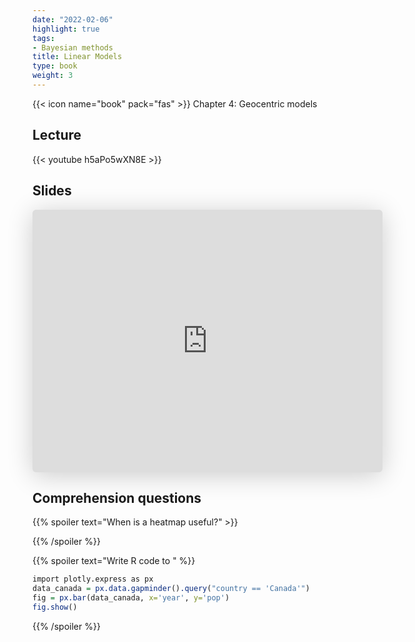```yaml
---
date: "2022-02-06"
highlight: true
tags:
- Bayesian methods
title: Linear Models
type: book
weight: 3
---
```


{{< icon name="book" pack="fas" >}} Chapter 4: Geocentric models

<!--more-->

## Lecture

{{< youtube h5aPo5wXN8E >}}

## Slides

<iframe class="speakerdeck-iframe" frameborder="0" src="https://speakerdeck.com/player/c81fda5d72c54127935b83201d31c2c0" title="L03 Statistical Rethinking Winter 2019" allowfullscreen="true" mozallowfullscreen="true" webkitallowfullscreen="true" style="border: 0px; background: padding-box padding-box rgba(0, 0, 0, 0.1); margin: 0px; padding: 0px; border-radius: 6px; box-shadow: rgba(0, 0, 0, 0.2) 0px 5px 40px; width: 560px; height: 420px;" data-ratio="1.3333333333333333"></iframe>

## Comprehension questions

{{% spoiler text="When is a heatmap useful?" >}}

{{% /spoiler %}}

{{% spoiler text="Write R code to " %}}
```r
import plotly.express as px
data_canada = px.data.gapminder().query("country == 'Canada'")
fig = px.bar(data_canada, x='year', y='pop')
fig.show()
```
{{% /spoiler %}}

